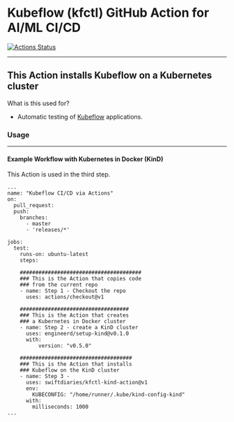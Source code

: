 # Kubeflow (kfctl) GitHub Action for AI/ML CI/CD

[![Actions Status](https://github.com/swiftdiaries/kfctl-kind-action/workflows/Build/badge.svg)](https://github.com/swiftdiaries/kfctl-kind-action/actions)

---

## This Action installs Kubeflow on a Kubernetes cluster

What is this used for?

- Automatic testing of [Kubeflow](www.kubeflow.org) applications.

### Usage
---------

#### Example Workflow with Kubernetes in Docker (KinD)

This Action is used in the third step.
```
...
name: "Kubeflow CI/CD via Actions"
on:
  pull_request:
  push:
    branches:
      - master
      - 'releases/*'

jobs:
  test:
    runs-on: ubuntu-latest
    steps:

    #######################################
    ### This is the Action that copies code
    ### from the current repo
    - name: Step 1 - Checkout the repo
      uses: actions/checkout@v1
    
    ###################################
    ### This is the Action that creates
    ### a Kubernetes in Docker cluster
    - name: Step 2 - create a KinD cluster
      uses: engineerd/setup-kind@v0.1.0
      with:
          version: "v0.5.0"
    
    ####################################
    ### This is the Action that installs
    ### Kubeflow on the KinD cluster
    - name: Step 3 - 
      uses: swiftdiaries/kfctl-kind-action@v1
      env:
        KUBECONFIG: "/home/runner/.kube/kind-config-kind"
      with: 
        milliseconds: 1000
...
```

